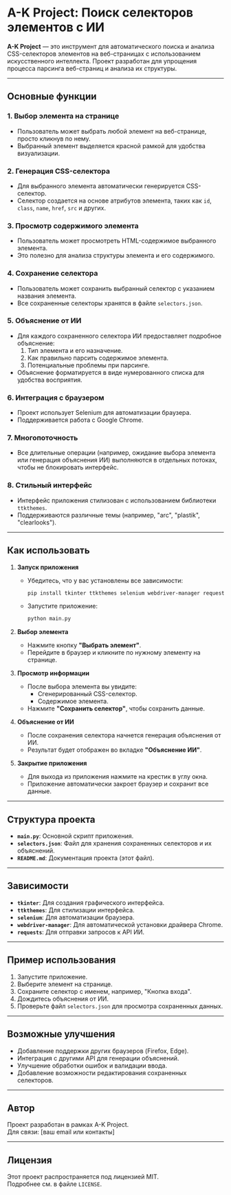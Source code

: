 # A-K Project: Поиск селекторов элементов с ИИ

**A-K Project** — это инструмент для автоматического поиска и анализа CSS-селекторов элементов на веб-страницах с использованием искусственного интеллекта. Проект разработан для упрощения процесса парсинга веб-страниц и анализа их структуры.

---

## Основные функции

### 1. **Выбор элемента на странице**
   - Пользователь может выбрать любой элемент на веб-странице, просто кликнув по нему.
   - Выбранный элемент выделяется красной рамкой для удобства визуализации.

### 2. **Генерация CSS-селектора**
   - Для выбранного элемента автоматически генерируется CSS-селектор.
   - Селектор создается на основе атрибутов элемента, таких как `id`, `class`, `name`, `href`, `src` и других.

### 3. **Просмотр содержимого элемента**
   - Пользователь может просмотреть HTML-содержимое выбранного элемента.
   - Это полезно для анализа структуры элемента и его содержимого.

### 4. **Сохранение селектора**
   - Пользователь может сохранить выбранный селектор с указанием названия элемента.
   - Все сохраненные селекторы хранятся в файле `selectors.json`.

### 5. **Объяснение от ИИ**
   - Для каждого сохраненного селектора ИИ предоставляет подробное объяснение:
     1. Тип элемента и его назначение.
     2. Как правильно парсить содержимое элемента.
     3. Потенциальные проблемы при парсинге.
   - Объяснение форматируется в виде нумерованного списка для удобства восприятия.

### 6. **Интеграция с браузером**
   - Проект использует Selenium для автоматизации браузера.
   - Поддерживается работа с Google Chrome.

### 7. **Многопоточность**
   - Все длительные операции (например, ожидание выбора элемента или генерация объяснения ИИ) выполняются в отдельных потоках, чтобы не блокировать интерфейс.

### 8. **Стильный интерфейс**
   - Интерфейс приложения стилизован с использованием библиотеки `ttkthemes`.
   - Поддерживаются различные темы (например, "arc", "plastik", "clearlooks").

---

## Как использовать

1. **Запуск приложения**
   - Убедитесь, что у вас установлены все зависимости:
     ```bash
     pip install tkinter ttkthemes selenium webdriver-manager requests
     ```
   - Запустите приложение:
     ```bash
     python main.py
     ```

2. **Выбор элемента**
   - Нажмите кнопку **"Выбрать элемент"**.
   - Перейдите в браузер и кликните по нужному элементу на странице.

3. **Просмотр информации**
   - После выбора элемента вы увидите:
     - Сгенерированный CSS-селектор.
     - Содержимое элемента.
   - Нажмите **"Сохранить селектор"**, чтобы сохранить данные.

4. **Объяснение от ИИ**
   - После сохранения селектора начнется генерация объяснения от ИИ.
   - Результат будет отображен во вкладке **"Объяснение ИИ"**.

5. **Закрытие приложения**
   - Для выхода из приложения нажмите на крестик в углу окна.
   - Приложение автоматически закроет браузер и сохранит все данные.

---

## Структура проекта

- **`main.py`**: Основной скрипт приложения.
- **`selectors.json`**: Файл для хранения сохраненных селекторов и их объяснений.
- **`README.md`**: Документация проекта (этот файл).

---

## Зависимости

- **`tkinter`**: Для создания графического интерфейса.
- **`ttkthemes`**: Для стилизации интерфейса.
- **`selenium`**: Для автоматизации браузера.
- **`webdriver-manager`**: Для автоматической установки драйвера Chrome.
- **`requests`**: Для отправки запросов к API ИИ.

---

## Пример использования

1. Запустите приложение.
2. Выберите элемент на странице.
3. Сохраните селектор с именем, например, "Кнопка входа".
4. Дождитесь объяснения от ИИ.
5. Проверьте файл `selectors.json` для просмотра сохраненных данных.

---

## Возможные улучшения

- Добавление поддержки других браузеров (Firefox, Edge).
- Интеграция с другими API для генерации объяснений.
- Улучшение обработки ошибок и валидации ввода.
- Добавление возможности редактирования сохраненных селекторов.

---

## Автор

Проект разработан в рамках A-K Project.  
Для связи: [ваш email или контакты]

---

## Лицензия

Этот проект распространяется под лицензией MIT.  
Подробнее см. в файле `LICENSE`.
